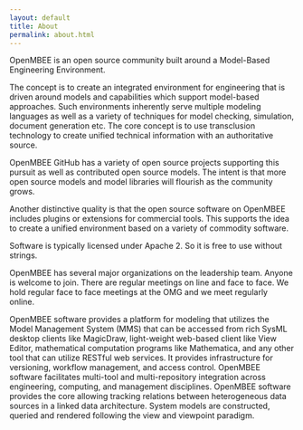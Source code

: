 ```yaml
---
layout: default
title: About
permalink: about.html
---
```

OpenMBEE is an open source community built around a Model-Based Engineering Environment.

The concept is to create an integrated environment for engineering that is driven around models and capabilities which support model-based approaches. Such environments inherently serve multiple modeling languages as well as a variety of techniques for model checking, simulation, document generation etc. The core concept is to use transclusion technology to create unified technical information with an authoritative source.

    
OpenMBEE GitHub has a variety of open source projects supporting this pursuit as well as contributed open source models. The intent is that more open source models and model libraries will flourish as the community grows.
    
Another distinctive quality is that the open source software on OpenMBEE includes plugins or extensions for commercial tools. This supports the idea to create a unified environment based on a variety of commodity software.
    
Software is typically licensed under Apache 2. So it is free to use without strings.
    
OpenMBEE has several major organizations on the leadership team. Anyone is welcome to join. There are regular meetings on line and face to face. We hold regular face to face meetings at the OMG and we meet regularly online.

OpenMBEE software provides a platform for modeling that utilizes the Model Management System (MMS) that can be accessed from rich SysML desktop clients like MagicDraw, light-weight web-based client like View Editor, mathematical computation programs like Mathematica, and any other tool that can utilize RESTful web services. It provides infrastructure for versioning, workflow management, and access control. OpenMBEE software facilitates multi-tool and multi-repository integration across engineering, computing, and management disciplines. OpenMBEE software provides the core allowing tracking relations between heterogeneous data sources in a linked data architecture. System models are constructed, queried and rendered following the view and viewpoint paradigm.

